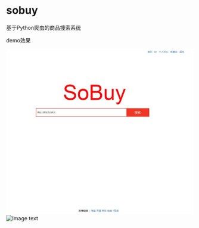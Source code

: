 # sobuy
基于Python爬虫的商品搜索系统

demo效果

![Image text](https://github.com/Qlzr/Img/blob/master/sobuy/sobuy_index.jpg)
![Image text](Img/sobuy/sobuy_search.jpg)
